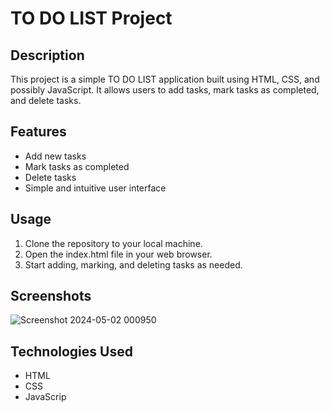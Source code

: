 # TO DO LIST Project

## Description
This project is a simple TO DO LIST application built using HTML, CSS, and possibly JavaScript. It allows users to add tasks, mark tasks as completed, and delete tasks.

## Features
- Add new tasks
- Mark tasks as completed
- Delete tasks
- Simple and intuitive user interface

## Usage
1. Clone the repository to your local machine.
2. Open the index.html file in your web browser.
3. Start adding, marking, and deleting tasks as needed.

## Screenshots
![Screenshot 2024-05-02 000950](https://github.com/ajaybedwall/TO-DO-LIST/assets/131391125/ca275916-fb7a-4fdc-815c-6d17b81a9e0e)


## Technologies Used
- HTML
- CSS
- JavaScrip








































